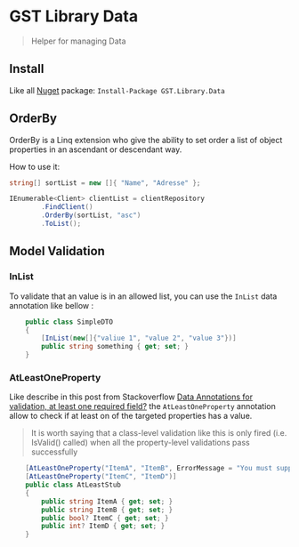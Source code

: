 ﻿# GST Library Data

> Helper for managing Data

## Install

Like all [Nuget](https://www.nuget.org/packages/GST.Library.Data/) package: `Install-Package GST.Library.Data`

## OrderBy

OrderBy is a Linq extension who give the ability to set order a list of object properties in an ascendant or descendant way.

How to use it:

```C#
string[] sortList = new []{ "Name", "Adresse" };

IEnumerable<Client> clientList = clientRepository
        .FindClient()
        .OrderBy(sortList, "asc")
        .ToList();
```

## Model Validation

### InList

To validate that an value is in an allowed list, you can use the `InList` data annotation like bellow : 

```C#
	public class SimpleDTO
    {
        [InList(new[]{"valiue 1", "value 2", "value 3"})]
        public string something { get; set; }
    }
```

### AtLeastOneProperty

Like describe in this post from Stackoverflow [Data Annotations for validation, at least one required field?](https://stackoverflow.com/questions/2712511/data-annotations-for-validation-at-least-one-required-field/26424791#26424791)
the `AtLeastOneProperty` annotation allow to check if at least on of the targeted properties has a value.

> It is worth saying that a class-level validation like this is only fired (i.e. IsValid() called) when all the property-level validations pass successfully

```C#
	[AtLeastOneProperty("ItemA", "ItemB", ErrorMessage = "You must supply at least one value of ItemA or ItemB")]
    [AtLeastOneProperty("ItemC", "ItemD")]
    public class AtLeastStub
    {
        public string ItemA { get; set; }
        public string ItemB { get; set; }
        public bool? ItemC { get; set; }
        public int? ItemD { get; set; }
    }
```




